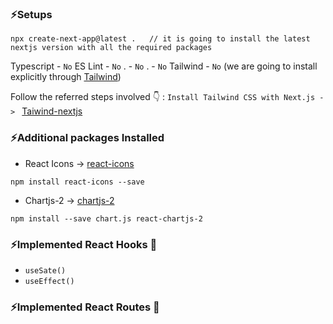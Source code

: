 ### ⚡Setups
```
npx create-next-app@latest .   // it is going to install the latest nextjs version with all the required packages 
```
Typescript - `No`
ES Lint - `No`
. - `No`
. - `No`
Tailwind - `No`  (we  are going to install explicitly through [Tailwind](https://tailwindcss.com/docs/installation/framework-guides))

Follow the referred steps involved 👇 :
`Install Tailwind CSS with Next.js -> ` [Taiwind-nextjs](https://tailwindcss.com/docs/guides/nextjs)

### ⚡Additional packages Installed
- React Icons -> [react-icons](https://react-icons.github.io/react-icons/)
```
npm install react-icons --save
```

- Chartjs-2 -> [chartjs-2](https://react-chartjs-2.js.org/)
```
npm install --save chart.js react-chartjs-2
```

### ⚡Implemented React Hooks 🚀
- `useSate()`
- `useEffect()`

### ⚡Implemented React Routes 🚀
